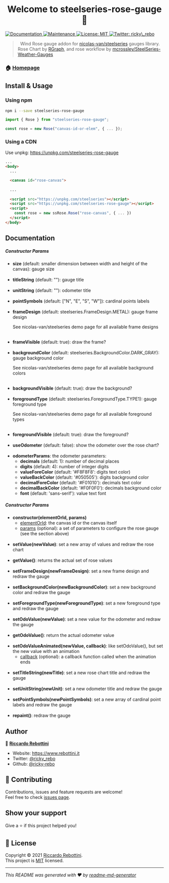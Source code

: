 <h1 align="center">Welcome to steelseries-rose-gauge 👋</h1>
<p>
  <a href="https://github.com/ricky-rebo/SteelSeries-Rose-Gauge#readme" target="_blank">
    <img alt="Documentation" src="https://img.shields.io/badge/documentation-yes-brightgreen.svg" />
  </a>
  <a href="https://github.com/ricky-rebo/SteelSeries-Rose-Gauge/graphs/commit-activity" target="_blank">
    <img alt="Maintenance" src="https://img.shields.io/badge/Maintained%3F-yes-green.svg" />
  </a>
  <a href="https://github.com/ricky-rebo/SteelSeries-Rose-Gauge/blob/master/LICENSE" target="_blank">
    <img alt="License: MIT" src="https://img.shields.io/github/license/ricky-rebo/steelseries-rose-gauge" />
  </a>
  <a href="https://twitter.com/ricky\_rebo" target="_blank">
    <img alt="Twitter: ricky\_rebo" src="https://img.shields.io/twitter/follow/ricky_rebo.svg?style=social" />
  </a>
</p>

> &nbsp;
> Wind Rose gauge addon for [nicolas-van/steelseries](https://nicolas-van.github.io/steelseries/) gauges library.
> &nbsp;
> Rose Chart by [RGraph](https://www.rgraph.net/canvas/rose.html), and rose workflow by [mcrossley/SteelSeries-Weather-Gauges](https://github.com/mcrossley/SteelSeries-Weather-Gauges)
> &nbsp;


### 🏠 [Homepage](https://github.com/ricky-rebo/SteelSeries-Rose-Gauge#readme)

## Install & Usage

### Using npm

```sh
npm i --save steelseries-rose-gauge
```

```ts
import { Rose } from "steelseries-rose-gauge";

const rose = new Rose("canvas-id-or-elem", { ... });
```


### Using a CDN

Use unpkg: https://unpkg.com/steelseries-rose-gauge

```html
...
<body>
  ...

  <canvas id="rose-canvas">
  
  ...
  
  <script src="https://unpkg.com/steelseries"></script>
  <script src="https://unpkg.com/steelseries-rose-gauge"></script>
  <script>
    const rose = new ssRose.Rose("rose-canvas", { ... })
  </script>
</body>
```

## Documentation

##### Constructor Params
<ul>
  <li> <b>size</b> (default: smaller dimension between width and height of the canvas): gauge size</li>
  <br/>
  <li> <b>titleString</b> (default: ""): gauge title </li>
  <br/>
  <li> <b>unitString</b> (default: ""): odometer title</li>
  <br/>
  <li> <b>pointSymbols</b> (default: ["N", "E", "S", "W"]): cardinal points labels </li>
  <br/>
  <li> 
    <b>frameDesign</b> (default: steelseries.FrameDesign.METAL): gauge frame design
    <p>See <a src="https://nicolas-van.github.io/steelseries/">nicolas-van/steelseries demo page</a> for all available frame designs</p> 
  </li>
  <br/>
  <li> <b>frameVisible</b> (default: true): draw the frame? </li>
  <br/>
  <li>
    <b>backgroundColor</b> (default: steelseries.BackgroundColor.DARK_GRAY): gauge background color
    <p>See <a src="https://nicolas-van.github.io/steelseries/">nicolas-van/steelseries demo page</a> for all available background colors</p>
  </li>
  <br/>
  <li> <b>backgroundVisible</b> (default: true): draw the background? </li>
  <br/>
  <li>
    <b>foregroundType</b> (default: steelseries.ForegroundType.TYPE1): gauge foreground type
    <p>See <a src="https://nicolas-van.github.io/steelseries/">nicolas-van/steelseries demo page</a> for all available foreground types</p>
  </li>
  <br/>
  <li> <b>foregroundVisible</b> (default: true): draw the foreground? </li>
  <br/>
  <li> <b>useOdometer</b> (default: false): show the odometer over the rose chart? </li>
  <br/>
  <li>
    <b>odometerParams</b>: the odometer parameters:
    <ul>
      <li> <b>decimals</b> (default: 1): number of decimal places </li>
      <li> <b>digits</b> (default: 4): number of integer digits </li>
      <li> <b>valueForeColor</b> (default: '#F8F8F8': digits text color) </li>
      <li> <b>valueBackColor</b> (default: '#050505'): digits background color </li>
      <li> <b>decimalForeColor</b> (default: '#F01010'): decimals text color </li>
      <li> <b>decimalBackColor</b> (default: '#F0F0F0'): decimals background color </li>
      <li> <b>font</b> (default: 'sans-serif'): value text font </li>
    </ul>
  </li>
</ul>

##### Constructor Params
<ul>
  <li>
    <b>constructor(elementOrId, params)</b>
    <ul>
      <li><u>elementOrId</u>: the canvas id or the canvas itself</li>
      <li><u>params</u> (optional): a set of parameters to configure the rose gauge (see the section above)</li>
    </ul>
  </li>
  <br/>
  <li>
    <b>setValue(newValue)</b>: set a new array of values and redraw the rose chart
  </li>
  <br/>
  <li>
    <b>getValue()</b>: returns the actual set of rose values
  </li>
  <br/>
  <li>
    <b>setFrameDesign(newFrameDesign)</b>: set a new frame design and redraw the gauge
  </li>
  <br/>
  <li>
    <b>setBackgroundColor(newBackgroundColor)</b>: set a new background color and redraw the gauge
  </li>
  <br/>
  <li>
    <b>setForegroundType(newForegroundType)</b>: set a new foreground type and redraw the gauge
  </li>
  <br/>
  <li>
    <b>setOdoValue(newValue)</b>: set a new value for the odometer and redraw the gauge
  </li>
  <br/>
  <li>
    <b>getOdoValue()</b>: return the actual odometer value
  </li>
  <br/>
  <li>
    <b>setOdoValueAnimated(newValue, callback)</b>: like setOdoValue(), but set the new value with an animation
    <ul>
      <li><u>callback</u> (optional): a callback function called when the animation ends</li>
    </ul>
  </li>
  <br/>
  <li>
    <b>setTitleString(newTitle)</b>: set a new rose chart title and redraw the gauge
  </li>
  <br/>
  <li>
    <b>setUnitString(newUnit)</b>: set a new odometer title and redraw the gauge
  </li>
  <br/>
  <li>
    <b>setPointSymbols(newPointSymbols)</b>: set a new array of cardinal point labels and redraw the gauge
  </li>
  <br/>
  <li>
    <b>repaint()</b>: redraw the gauge
  </li>
</ul>

## Author

👤 **[Riccardo Rebottini](https://github.com/ricky-rebo)**

* Website: https://www.rebottini.it
* Twitter: [@ricky\_rebo](https://twitter.com/ricky\_rebo)
* Github: [@ricky-rebo](https://github.com/ricky-rebo)

## 🤝 Contributing

Contributions, issues and feature requests are welcome!<br />Feel free to check [issues page](https://github.com/ricky-rebo/SteelSeries-Rose-Gauge/issues). 

## Show your support

Give a ⭐️ if this project helped you!

## 📝 License

Copyright © 2021 [Riccardo Rebottini](https://github.com/ricky-rebo).<br />
This project is [MIT](https://github.com/ricky-rebo/SteelSeries-Rose-Gauge/blob/master/LICENSE) licensed.

***
_This README was generated with ❤️ by [readme-md-generator](https://github.com/kefranabg/readme-md-generator)_
